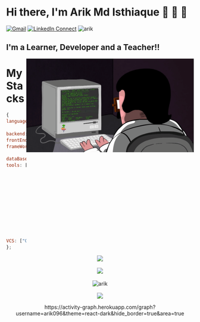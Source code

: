 # Hi there, I'm Arik Md Isthiaque 👋 👋 👋
[![Gmail](https://img.shields.io/badge/%20-Send%20Mail-black?color=14171A&labelColor=ef5350&logo=gmail&logoColor=ffffff)](mailto:arikbncc@gmail.com?subject=From%20GitHub&body=Hi,%20there.%20Found%20you%20from%20GitHub.)
[![LinkedIn Connect](https://img.shields.io/badge/%20-Connect-black?color=14171A&labelColor=1DA1F2&logo=linkedin&logoColor=ffffff)](https://www.linkedin.com/in/arik1155001/)
<img src="https://komarev.com/ghpvc/?username=arik096&label=Profile%20views&color=brightgreen&style=flat" alt="arik" /> </p>

## I'm a Learner, Developer and a Teacher!!

<img width="450" align="right" src="https://github.com/Arik096/Arik096/blob/main/programming%20(1).gif">

# My Stacks

```js
{
languages: ["C", "C++", "Java", "php", "Python",
            "Assembly", "SWI Prolog"],
backend: ["laravel"],
frontEnd: ["Html", "CSS", "JS", "Vue.js"],
frameWork: ["Tensorflow", "Keras", "Tesseract",
            "OpenCV", "OpenGL"],
dataBases: ["MySQL", "Oracle", "SqLite"],
tools: ["CodeBlocks", "Atom", 
        "VScode", "NetBeans", 
        "PyCharm", "PhpStorm", 
        "CLion", "Terminal", 
        "Spyder", "Andriod Studio", 
        "Anaconda", "Raspberry Pi", 
        "Arduino", "VMware", 
        "AutoDesk", "MatLab", 
        "Weka", "Balsamiq", 
        "Figma", "shell", 
        "fish", "Latex", 
        "BisKits"],
VCS: ["Git", "Bitbucket","GitHub"],
};
```
<p align="center">
  <p align="center"><img width="500" src="https://github-readme-stats.vercel.app/api/top-langs/?username=arik096&theme=light&hide_langs_below=0&layout=compact&langs_count=20" /></p>
  <p align="center"><img width="500" src="https://github-readme-stats.vercel.app/api?username=arik096&show_icons=true"></p>
  <p align="center"><img align="center" src="https://github-readme-streak-stats.herokuapp.com/?user=arik096&" alt="arik" /></p>
  <p align="center"><img align="center" padding="5px" src="https://github-profile-trophy.vercel.app/?username=arik096&column=5&rank=SSS,SS,S,AAA,AA,A,B,C" /></p>
  <p align="center">https://activity-graph.herokuapp.com/graph?username=arik096&theme=react-dark&hide_border=true&area=true</p>
</p



